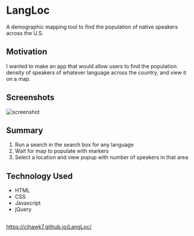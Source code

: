 # LangLoc

A demographic mapping tool to find the population of native speakers across the U.S.

## Motivation

I wanted to make an app that would allow users to find the population density of speakers of whatever language across the country, and view it on a map.

## Screenshots

![screenshot](https://user-images.githubusercontent.com/32127270/43244012-f99fdfea-905d-11e8-8cd9-dd1d185f8ca9.jpg)

## Summary

1.  Run a search in the search box for any language
2.  Wait for map to populate with markers
3.  Select a location and view popup with number of speakers in that area

## Technology Used

- HTML
- CSS
- Javascript
- jQuery

##

https://cjhawk7.github.io/LangLoc/
